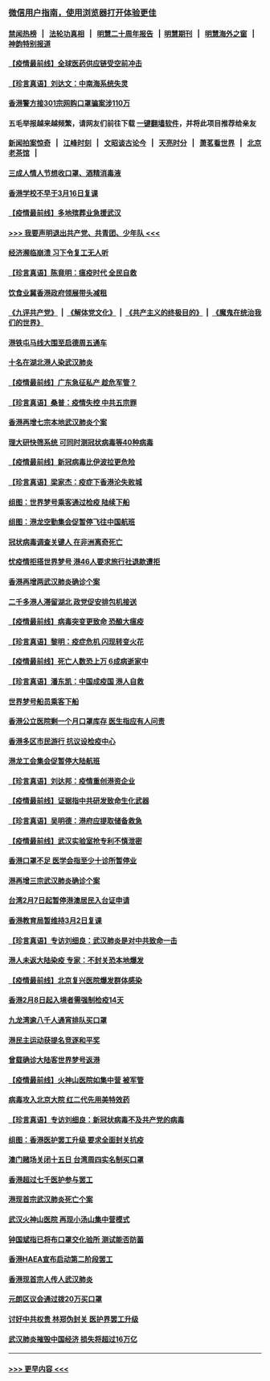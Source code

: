 ### [微信用户指南，使用浏览器打开体验更佳](https://github.com/gfw-breaker/banned-news1/blob/master/indexes/wechat-guide.md?t=0)
#### [禁闻热榜](热点新闻.md?t=0)  &nbsp;&nbsp;|&nbsp;&nbsp; [法轮功真相](https://github.com/gfw-breaker/truth/blob/master/README.md?t=0) &nbsp;&nbsp;|&nbsp;&nbsp; [明慧二十周年报告](https://github.com/gfw-breaker/mh-reports/blob/master/README.md?t=0) &nbsp;&nbsp;|&nbsp;&nbsp;[明慧期刊](https://github.com/gfw-breaker/mh-qikan) &nbsp;&nbsp;|&nbsp;&nbsp; [明慧海外之窗](https://github.com/gfw-breaker/mh-news/blob/master/README.md?t=0) &nbsp;&nbsp;|&nbsp;&nbsp; [神韵特别报道](https://github.com/gfw-breaker/mh-news/blob/master/shenyun.md?t=0)
#### [【疫情最前线】全球医药供应链受空前冲击](../pages/nsc415/n11869614.md?t=02160544) 
#### [【珍言真语】刘达文：中南海系统失灵](../pages/nsc415/n11869465.md?t=02160544) 
#### [香港警方接301宗网购口罩骗案涉110万](../pages/nsc415/n11867572.md?t=02160544) 
#### 五毛举报越来越频繁，请网友们前往下载 [一键翻墙软件](https://github.com/gfw-breaker/ssr-accounts)，并将此项目推荐给亲友
#### [新闻拍案惊奇](https://github.com/gfw-breaker/banned-news1/blob/master/pages/link4.md) &nbsp;&nbsp;|&nbsp;&nbsp; [江峰时刻](https://github.com/gfw-breaker/banned-news1/blob/master/pages/link4.md) &nbsp;&nbsp;|&nbsp;&nbsp; [文昭谈古论今](https://github.com/gfw-breaker/banned-news1/blob/master/pages/link4.md) &nbsp;&nbsp;|&nbsp;&nbsp; [天亮时分](https://github.com/gfw-breaker/banned-news1/blob/master/pages/link4.md) &nbsp;&nbsp;|&nbsp;&nbsp; [萧茗看世界](https://github.com/gfw-breaker/banned-news1/blob/master/pages/link4.md) &nbsp;&nbsp;|&nbsp;&nbsp; [北京老茶馆](https://github.com/gfw-breaker/banned-news1/blob/master/pages/link4.md) &nbsp;&nbsp;|&nbsp;&nbsp; 
#### [三成人情人节想收口罩、酒精消毒液](../pages/nsc415/n11867523.md?t=02160544) 
#### [香港学校不早于3月16日复课](../pages/nsc415/n11867498.md?t=02160544) 
#### [【疫情最前线】多地殡葬业急援武汉](../pages/nsc415/n11866914.md?t=02160544) 
#### [>>> 我要声明退出共产党、共青团、少年队 <<<](https://github.com/begood0513/goodnews/blob/master/quit/letter.md) 
#### [经济濒临崩溃 习下令复工无人听](../pages/nsc415/n11867269.md?t=02160544) 
#### [【珍言真语】陈竟明：瘟疫时代 全民自救](../pages/nsc415/n11866765.md?t=02160544) 
#### [饮食业冀香港政府领展带头减租](../pages/nsc415/n11864876.md?t=02160544) 
#### [《九评共产党》](https://github.com/begood0513/9ping.md/blob/master/README.md) &nbsp;|&nbsp; [《解体党文化》](../../../../jtdwh.md/blob/master/README.md)  &nbsp;|&nbsp; [《共产主义的终极目的》](../../../../gczydzjmd.md/blob/master/README.md) &nbsp;|&nbsp; [《魔鬼在统治我们的世界》](../../../../mgztzwmdsj.md/blob/master/README.md) 
#### [港铁屯马线大围至启德周五通车](../pages/nsc415/n11864842.md?t=02160544) 
#### [十名在湖北港人染武汉肺炎](../pages/nsc415/n11864807.md?t=02160544) 
#### [【疫情最前线】广东急征私产 趁危军管？](../pages/nsc415/n11864205.md?t=02160544) 
#### [【珍言真语】桑普：疫情失控 中共五宗罪](../pages/nsc415/n11864157.md?t=02160544) 
#### [香港再增七宗本地武汉肺炎个案](../pages/nsc415/n11862405.md?t=02160544) 
#### [理大研快筛系统 可同时测冠状病毒等40种病毒](../pages/nsc415/n11862376.md?t=02160544) 
#### [【疫情最前线】新冠病毒比伊波拉更危险](../pages/nsc415/n11862199.md?t=02160544) 
#### [【珍言真语】梁家杰：疫症下香港沦失败城](../pages/nsc415/n11861588.md?t=02160544) 
#### [组图：世界梦号乘客通过检疫 陆续下船](../pages/nsc415/n11858302.md?t=02160544) 
#### [组图：港龙空勤集会促暂停飞往中国航班](../pages/nsc415/n11858190.md?t=02160544) 
#### [冠状病毒调查关键人 在非洲离奇死亡](../pages/nsc415/n11859798.md?t=02160544) 
#### [忧疫情拒搭世界梦号 港46人要求旅行社退款遭拒](../pages/nsc415/n11859849.md?t=02160544) 
#### [香港再增两武汉肺炎确诊个案](../pages/nsc415/n11859833.md?t=02160544) 
#### [二千多港人滞留湖北 政党促安排包机接送](../pages/nsc415/n11859831.md?t=02160544) 
#### [【疫情最前线】病毒突变更致命 恐酿大瘟疫](../pages/nsc415/n11859604.md?t=02160544) 
#### [【珍言真语】黎明：疫症危机 闪现转变火花](../pages/nsc415/n11859199.md?t=02160544) 
#### [【疫情最前线】死亡人数恐上万 6成病逝家中](../pages/nsc415/n11856687.md?t=02160544) 
#### [【珍言真语】潘东凯：中国成疫国 港人自救](../pages/nsc415/n11856962.md?t=02160544) 
#### [世界梦号船员乘客下船](../pages/nsc415/n11856883.md?t=02160544) 
#### [香港公立医院剩一个月口罩库存 医生指应有人问责](../pages/nsc415/n11856875.md?t=02160544) 
#### [香港多区市民游行 抗议设检疫中心](../pages/nsc415/n11856866.md?t=02160544) 
#### [港龙工会集会促暂停大陆航班](../pages/nsc415/n11856840.md?t=02160544) 
#### [【珍言真语】刘达邦：疫情重创港资企业](../pages/nsc415/n11854274.md?t=02160544) 
#### [【疫情最前线】证据指中共研发致命生化武器](../pages/nsc415/n11853087.md?t=02160544) 
#### [【珍言真语】吴明德：港府应提取储备救急](../pages/nsc415/n11852734.md?t=02160544) 
#### [【疫情最前线】武汉实验室抢专利不慎泄密](../pages/nsc415/n11850310.md?t=02160544) 
#### [香港口罩不足 医学会指至少十诊所暂停业](../pages/nsc415/n11850301.md?t=02160544) 
#### [港再增三宗武汉肺炎确诊个案](../pages/nsc415/n11850328.md?t=02160544) 
#### [台湾2月7日起暂停港澳居民入台证申请](../pages/nsc415/n11850304.md?t=02160544) 
#### [香港教育局暂维持3月2日复课](../pages/nsc415/n11850260.md?t=02160544) 
#### [【珍言真语】专访刘细良：武汉肺炎是对中共致命一击](../pages/nsc415/n11849934.md?t=02160544) 
#### [港人未返大陆染疫 专家：不封关恐本地爆发](../pages/nsc415/n11848021.md?t=02160544) 
#### [【疫情最前线】北京复兴医院爆发群体感染](../pages/nsc415/n11847626.md?t=02160544) 
#### [香港2月8日起入境者需强制检疫14天](../pages/nsc415/n11847658.md?t=02160544) 
#### [九龙湾逾八千人通宵排队买口罩](../pages/nsc415/n11847647.md?t=02160544) 
#### [港民主运动获提名竞逐和平奖](../pages/nsc415/n11847633.md?t=02160544) 
#### [曾载确诊大陆客世界梦号返港](../pages/nsc415/n11847608.md?t=02160544) 
#### [【疫情最前线】火神山医院如集中营 被军管](../pages/nsc415/n11847524.md?t=02160544) 
#### [病毒攻入北京大院 红二代先用美特效药](../pages/nsc415/n11847427.md?t=02160544) 
#### [【珍言真语】专访刘细良：新冠状病毒不及共产党的病毒](../pages/nsc415/n11847164.md?t=02160544) 
#### [组图：香港医护罢工升级 要求全面封关抗疫](../pages/nsc415/n11844107.md?t=02160544) 
#### [澳门赌场关闭十五日 台湾周四实名制买口罩](../pages/nsc415/n11845083.md?t=02160544) 
#### [香港超过七千医护参与罢工](../pages/nsc415/n11845051.md?t=02160544) 
#### [港现首宗武汉肺炎死亡个案](../pages/nsc415/n11844998.md?t=02160544) 
#### [武汉火神山医院 再现小汤山集中营模式](../pages/nsc415/n11844763.md?t=02160544) 
#### [钟国斌指已将布口罩交化验所 测试能否防菌](../pages/nsc415/n11842783.md?t=02160544) 
#### [香港HAEA宣布启动第二阶段罢工](../pages/nsc415/n11842723.md?t=02160544) 
#### [香港现首宗人传人武汉肺炎](../pages/nsc415/n11842766.md?t=02160544) 
#### [元朗区议会通过拨20万买口罩](../pages/nsc415/n11842754.md?t=02160544) 
#### [讨好中共权贵 林郑伪封关 医护界罢工升级](../pages/nsc415/n11842359.md?t=02160544) 
#### [武汉肺炎摧毁中国经济 损失将超过16万亿](../pages/nsc415/n11839723.md?t=02160544) 

----
#### [ >>> 更早内容 <<< ](../indexes/nsc415-earlier.md)
